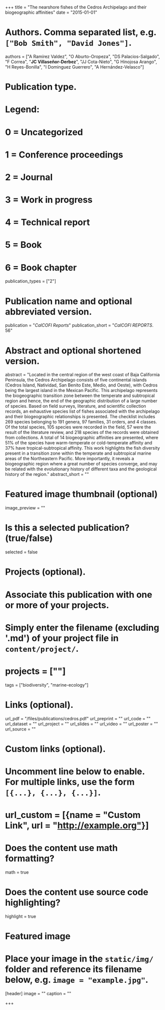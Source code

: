 +++
title = "The nearshore fishes of the Cedros Archipelago and their biogeographic affinities"
date = "2015-01-01"

# Authors. Comma separated list, e.g. `["Bob Smith", "David Jones"]`.
authors = ["A Ramírez Valdez", "O Aburto-Oropeza", "DS Palacios-Salgado", "F Correa", "**JC Villaseñor-Derbez**", "JJ Cota-Nieto", "G Hinojosa Arango", "H Reyes-Bonilla", "I Dominguez Guerrero", "A Hernández-Velasco"]

# Publication type.
# Legend:
# 0 = Uncategorized
# 1 = Conference proceedings
# 2 = Journal
# 3 = Work in progress
# 4 = Technical report
# 5 = Book
# 6 = Book chapter
publication_types = ["2"]

# Publication name and optional abbreviated version.
publication = "*CalCOFI Reports*"
publication_short = "*CalCOFI REPORTS*. 56"

# Abstract and optional shortened version.
abstract = "Located in the central region of the west coast of Baja California Peninsula, the Cedros Archipelago consists of five continental islands (Cedros Island, Natividad, San Benito Este, Medio, and Oeste), with Cedros being the largest island in the Mexican Pacific. This archipelago represents the biogeographic transition zone between the temperate and subtropical region and hence, the end of the geographic distribution of a large number of species. Based on field surveys, literature, and scientific collection records, an exhaustive species list of fishes associated with the archipelago and their biogeographic relationships is presented. The checklist includes 269 species belonging to 191 genera, 97 families, 31 orders, and 4 classes. Of the total species, 105 species were recorded in the field, 57 were the result of the literature review, and 218 species of the records were obtained from collections. A total of 14 biogeographic affinities are presented, where 51% of the species have warm-temperate or cold-temperate affinity and 37% have tropical-subtropical affinity. This work highlights the fish diversity present in a transition zone within the temperate and subtropical marine areas of the Northeastern Pacific. More importantly, it reveals a biogeographic region where a great number of species converge, and may be related with the evolutionary history of different taxa and the geological history of the region."
abstract_short = ""

# Featured image thumbnail (optional)
image_preview = ""

# Is this a selected publication? (true/false)
selected = false

# Projects (optional).
#   Associate this publication with one or more of your projects.
#   Simply enter the filename (excluding '.md') of your project file in `content/project/`.
# projects = [""]

tags = ["biodiversity", "marine-ecology"]


# Links (optional).
url_pdf = "/files/publications/cedros.pdf"
url_preprint = ""
url_code = ""
url_dataset = ""
url_project = ""
url_slides = ""
url_video = ""
url_poster = ""
url_source = ""

# Custom links (optional).
#   Uncomment line below to enable. For multiple links, use the form `[{...}, {...}, {...}]`.
# url_custom = [{name = "Custom Link", url = "http://example.org"}]

# Does the content use math formatting?
math = true

# Does the content use source code highlighting?
highlight = true

# Featured image
# Place your image in the `static/img/` folder and reference its filename below, e.g. `image = "example.jpg"`.
[header]
image = ""
caption = ""

+++